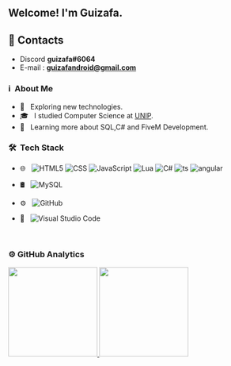<h2> Welcome! I'm Guizafa.</h2>

  ## 👤 Contacts
- Discord **guizafa#6064**
- E-mail : **guizafandroid@gmail.com**
<h3> ℹ️ &nbsp;About Me </h3>

- 🤔 &nbsp; Exploring new technologies.
- 🎓 &nbsp; I studied Computer Science at <a href="https://unip.br/">UNIP</a>.
- 🌱 &nbsp; Learning more about  SQL,C# and FiveM Development.

<h3> 🛠 &nbsp;Tech Stack</h3>

- 🌐 &nbsp;
  ![HTML5](https://img.shields.io/badge/-HTML5-333333?style=flat&logo=HTML5)
  ![CSS](https://img.shields.io/badge/-CSS-333333?style=flat&logo=CSS3&logoColor=1572B6)
  ![JavaScript](https://img.shields.io/badge/-JavaScript-333333?style=flat&logo=javascript)
  ![Lua](https://img.shields.io/badge/-Lua-333333?style=flat&logo=lua)
  ![C#](https://img.shields.io/badge/-C%23-333333?style=flat&logo=c-sharp&logoColor=4bc425)
  ![ts](https://badgen.net/badge/-/TypeScript?icon=typescript&label&labelColor=blue&color=333333)
  ![angular](https://img.shields.io/badge/Angular-DD0031?style=for-the-badge&logo=angular&logoColor=white)

- 🛢 &nbsp;
  ![MySQL](https://img.shields.io/badge/-MySQL-333333?style=flat&logo=mysql)
- ⚙️ &nbsp;
  ![GitHub](https://img.shields.io/badge/-GitHub-333333?style=flat&logo=github)
- 🔧 &nbsp;
  ![Visual Studio Code](https://img.shields.io/badge/-Visual%20Studio%20Code-333333?style=flat&logo=visual-studio-code&logoColor=007ACC)
<br/>

<h3> ⚙️  GitHub Analytics </h3>
  
<a href="https://github.com/guizafa">
  <img height="180em" src="https://github-readme-stats.vercel.app/api?username=guizafa&theme=react&show_icons=true" style"max-width: 100%;" />
  <img height="180em" src="https://github-readme-stats.vercel.app/api/top-langs/?username=guizafa&theme=react&layout=compact" style"max-width: 100%;" />
</a>

<br/>
